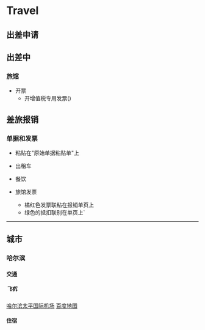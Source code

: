 # Travel

## 出差申请

## 出差中
### 旅馆
- 开票
  - 开增值税专用发票()

## 差旅报销
### 
### 单据和发票
- 粘贴在"原始单据粘贴单"上

- 出租车
- 餐饮
- 旅馆发票
  - 橘红色发票联粘在报销单页上
  - 绿色的抵扣联别在单页上`


----
## 城市

### 哈尔滨

#### 交通

##### 飞机
[哈尔滨太平国际机场](https://baike.baidu.com/item/%E5%93%88%E5%B0%94%E6%BB%A8%E5%A4%AA%E5%B9%B3%E5%9B%BD%E9%99%85%E6%9C%BA%E5%9C%BA/6292883?fromtitle=%E5%93%88%E5%B0%94%E6%BB%A8%E6%9C%BA%E5%9C%BA&fromid=16000521&fr=aladdin)
[百度地图](https://map.baidu.com/poi/%E5%93%88%E5%B0%94%E6%BB%A8%E5%A4%AA%E5%B9%B3%E5%9B%BD%E9%99%85%E6%9C%BA%E5%9C%BA/@14055302.513787217,5691201.9689251995,16.17z?uid=cee5b459f441b36e0f0a7091&primaryUid=1660563601904306058&ugc_type=3&ugc_ver=1&device_ratio=1&compat=1&querytype=detailConInfo&da_src=shareurl)

#### 住宿


